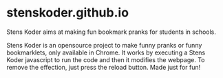 # stenskoder.github.io
Stens Koder aims at making fun bookmark pranks for students in schools.

Stens Koder is an opensource project to make funny pranks or funny bookmarklets, only available in Chrome. It works by executing a Stens Koder javascript to run the code and then it modifies the webpage. To remove the effection, just press the reload button. Made just for fun!
